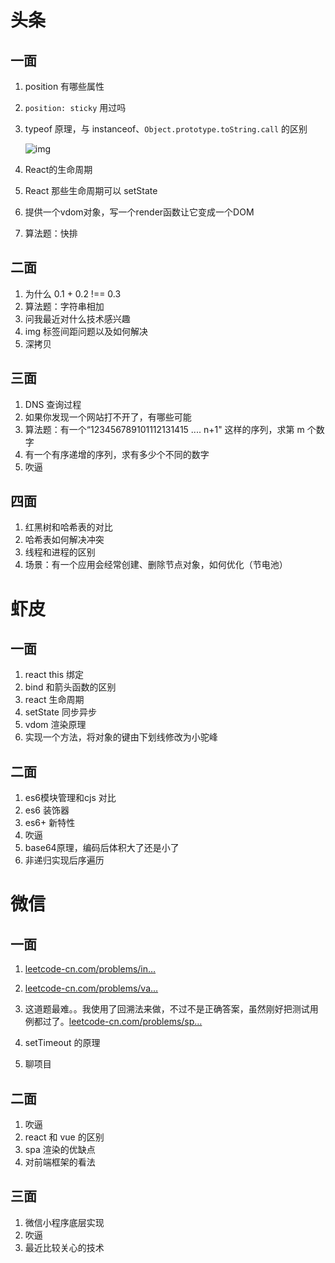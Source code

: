 # 头条

## 一面

1.  position 有哪些属性

2.  `position: sticky` 用过吗

3.  typeof 原理，与 instanceof、`Object.prototype.toString.call` 的区别

    ![img](https://user-gold-cdn.xitu.io/2020/3/18/170e940c691b9396?imageslim)

4.  React的生命周期

5.  React 那些生命周期可以 setState

6.  提供一个vdom对象，写一个render函数让它变成一个DOM

7.  算法题：快排

## 二面

1.  为什么 0.1 + 0.2  !== 0.3
2.  算法题：字符串相加
3.  问我最近对什么技术感兴趣
4.  img 标签间距问题以及如何解决
5.  深拷贝

## 三面

1.  DNS 查询过程
2.  如果你发现一个网站打不开了，有哪些可能
3.  算法题：有一个“123456789101112131415 .... n+1" 这样的序列，求第 m 个数字
4.  有一个有序递增的序列，求有多少个不同的数字
5.  吹逼

## 四面

1.  红黑树和哈希表的对比
2.  哈希表如何解决冲突
3.  线程和进程的区别
4.  场景：有一个应用会经常创建、删除节点对象，如何优化（节电池）



# 虾皮

## 一面

1.  react this 绑定
2.  bind 和箭头函数的区别
3.  react 生命周期
4.  setState 同步异步
5.  vdom 渲染原理
6.  实现一个方法，将对象的键由下划线修改为小驼峰

## 二面

1.  es6模块管理和cjs 对比
2.  es6 装饰器
3.  es6+ 新特性
4.  吹逼
5.  base64原理，编码后体积大了还是小了
6.  非递归实现后序遍历



# 微信

## 一面

1.  [leetcode-cn.com/problems/in…](https://leetcode-cn.com/problems/intersection-of-two-arrays-ii/)

2.  [leetcode-cn.com/problems/va…](https://leetcode-cn.com/problems/valid-triangle-number/)

3.  这道题最难。。我使用了回溯法来做，不过不是正确答案，虽然刚好把测试用例都过了。[leetcode-cn.com/problems/sp…](https://leetcode-cn.com/problems/split-array-into-consecutive-subsequences/)

4.  setTimeout 的原理
5.  聊项目

## 二面

1.  吹逼
2.  react 和 vue 的区别
3.  spa 渲染的优缺点
4.  对前端框架的看法

## 三面

1.  微信小程序底层实现
2.  吹逼
3.  最近比较关心的技术

